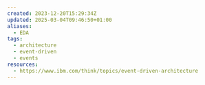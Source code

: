 ```yaml
---
created: 2023-12-20T15:29:34Z
updated: 2025-03-04T09:46:50+01:00
aliases:
  - EDA
tags:
  - architecture
  - event-driven
  - events
resources:
  - https://www.ibm.com/think/topics/event-driven-architecture
---
```

